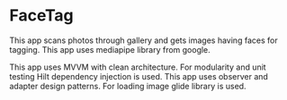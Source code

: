 # FaceTag

This app scans photos through gallery and gets images having faces for tagging. This app uses 
mediapipe library from google.

This app uses MVVM with clean architecture. For modularity and unit testing Hilt dependency 
injection is used. This app uses observer and adapter design patterns. For loading image glide 
library is used.

